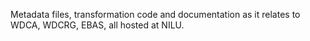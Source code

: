 Metadata files, transformation code and documentation as it relates to WDCA, WDCRG, EBAS, all hosted at NILU.
